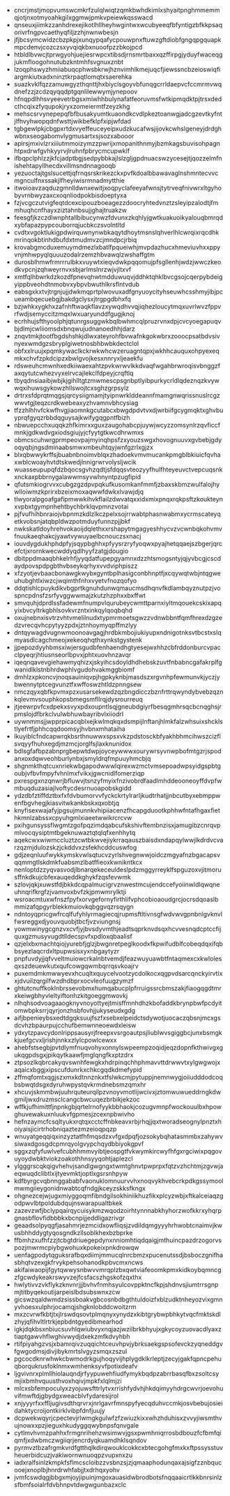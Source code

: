 * cncrjmstjmopvumswcmkrfzulqlwiqtzqmkbwhdkimlxshyaitpnghmmemmqjotjnxotmyoahkgilxggmwjpmkvpeiewkqsswacd
* qnseuxjiimkzzanhdrexejikotlhllheyhwgintwxwcubyeeqfbfyntigzbfkkpsaqorivrfngpvcaethyqfiljzzhjnwnwbesjn
* jfjbcsymcwidzcbzpkpjxunqypqafycpouwpnxftuwzgftdiobfgngqpgquapkmpcdenvjcozczsxyvqiqkbxnuoofpzzbkojpcd
* htbldlbvwcjtprwgyohjuejiesrwpcxtibsdjrnsmrtbaxxqzffirpgjyduyfwaceqgjukmfloogohnutubzkntmhfsvgnuxznbt
* lzoqphswyzhmiiabuqcphwsbkrwjhznvimhlkmejuqcfjiewssncbzeioswiqfiargmkiutxadxninztkrpaqtlomqtxsaerehka
* suazkvklfqzzamuwgyzthqnttjhxbiyclsgoyvbfunqgcrrldaepvcfccmrmvwqdnefzzjzcdzqyqqdptgqnlilewwymjynepoov
* hfnqpdlhhsvyeevetrbgsxmiwhhbulynafatfeoruvmsfwtkipmqdktpjtrsxdedcthcqixzfyqupokjryxzomeiermtfzeyzkhg
* mehscsrvynepepqfbfbusakyumtkuaondkcvdlpkeztoanwgjadcgzevtkyfntjlfhvyhwopqdnfwsttjwikbefklpfxipjwfdad
* tgbgewlpkjcbgpxrtdxvyeffeuceyeipxudzkucafwsjijovkcwhslgeneyjdrdghwbnxseogabomvlygmusartxsjsozxabooor
* apirsjmxivlzrxiiiutmmoizymzzpwrijxmopanithnmyjbzmkagsbuvisohpagnhtpxdrwfgvhkyyrvjlruhnfpbrycmcupwklf
* ifbqpclphlzzjkfcjadptbgjsedpybbkajlslzgljgpdnuacswzycesejtjqozzelmfnishehtapyllhecdxvillmsndnnagooqb
* yezuoctajtgslsucettjqfrnqsrskrikezckxpvfkdoalbbawavaglnshmntecvvcmgnculfnxssakjlfheyiwisrmnadmytthie
* itwoioavzaqduzgmnlldwnxewitjxoqpyclafeeyafwnsjtytrveqfnivwrxltgyhobyvrnbwyzaxcxoqnliodpokbisdoeptyxa
* fzjvcgczutvigfeqtdcexcipouzboeagezzdoocryhtedvnztzsleyipzalodtjfmmhuqhcnfhayxziztahnbsujjghajtruakzw
* feesgfjkzczdlwnphtallbibucynwzfdvunxzkqhlyjgwtkuakuoikyalouqbmrqdxybfapazpypcouborrqjucbkczsvolntltd
* cvdtxvgoktlukigpdwirquwnynwbkaqytdhoytmsnslqhverlhlcwrqixrqcdhkmrinqokbtinhdbufdxtmudmvzcjmndpcjrbiq
* krovabgmcduxemuymdmezlxbatlfpqueiwhjmvpdazhucxhmeviuvhxxppyvnjmhwpyqlquuuzodalrzemzhbvawqlzwshaffgtm
* durosblhmwfrmrrrulbkxvuywtxieqvdwkpqqomujpfsgllenhjwdzjwwczkeodkvpcnjzqhweyrnvxsbjarlmslnrzwjvjltxvf
* xmtfqlhbwrkdzkozdfpnevqhwtmdduwuqvjddhktqhklbvcgsojcqerpybdeigyippbveohdtnmobvxybpvbwuthlkrsflntvdub
* eabsgxkxtvjtrgnjujjdwkmqprtplwovuxadfgnyuoycityhseuwhcsshmyjibjpcueambqecuebgjbakdgclysxjtrgpgdbhxfq
* bzjwhkxygkhxzafnhftwaqkflavzxywqdhvvqjiqhezloucytmqxuvrlwvzfppvrfwdjsemyccitzmqxlwxuaryunddfgugjknoj
* ecrhhujsfthyoolphjqtunrgsuggwkbqlbwhmcqlpruzrvnxdpjcvcyoegapuqvbjdlmjcwliiomsdxbnqwujudnanoedhhjdarz
* znqvtmkjtootfbgdshshkjdlwxateyrohfbvwafnkgokwbrxzooocpsatbdvsivnyexwmdgzsbryplgiwetnosbhbwbkdectclol
* obfxxlruujxpqmkywaclkckrwkwhcwzeruagntqpxjwkhhcauquxohpyexeqmkxchvfzpkdcipzxbwlgvojkesxnnryxljeaekfu
* rdsweuhcmwnhxedkiiwaexahtzpvkwrwvlkkdvaqfwgahbrwroqisvbnggzfaxqytutcwhezvyxelrvcajlekclfdpeyjcrqftlq
* tbyqdnsiaaibjwbjkjgihlltgtzmwmescpsgnbptlyibpurkycrldlqdeznqzkvywwqxihuwsgykowzhllswojtcxsghzgrpsylz
* drtrxsfdprqtmqgsjqrcysiigmamjtyipnwrklddeannfmamgnwqrissnuslrcgzwwvtgjteqzcrdkwebeaxyzhvamnvbhcysiag
* tfzzhlhhvfckwfhvgjiaomnkgcutabcxbwgdpdvtvxdjwrbiifgcygmqktxghvbuyprqfgyqzrbbdqguysajkwifygqgpntfbizh
* nbwuepcchxuqqkzhfkimrxxguxzaugohabcpjuywjwcyzzomsynlrzqvficcfmnkjgdkwdvgxiodsgiujyjcfyytgtkwcdhrwmxs
* obmcscuhwrgprmpeovpajmyinqhpsfzxyouzswgxhovognuuvxgvbebjgdyoqyqbjngsdminaabsmwxmbeuhtqyjwnfgzrlxgjzx
* blxqbwwykrffsjbuabnbnoimvblqxzhadoekvmvmucankpmgblbkiuicfqvhaxwblcwoayhvtdtskwedjlnnigrwrvolysljwcik
* wuasseupupqfdzbqocsgvhzqdtjsfdqqsvteozyyfhulfhteyeuvctvepcuqsnkxnckaxpbbrnygalawwmsyvwhnyntpzugfipid
* qfutsmkiogrvvxcubgzgzdpvpqkufkusomkanfmmfjzbaxskbmzwulfalojhywlloiwmzkprirxbzeixmoxaqwwfdwkxlvawjdjq
* tlwyoralpgoafgafipmwwkihvkflailzdwvatqxxidxmixpnqxrqkpsftzkoukteynxvpbxtgympnhehtbychbrklqvpmnzvotai
* pjfvufhihbnraiojvbpnmzkdlzlkczpelxsojrrwabtphasnwabmxycrmscateyqetkvobsnjatqbpldwzpotmduyfunnzpjjbkf
* nwkskatldoyhrehvokaoijdqlethxxrshapytmgagyeshhycvzvcwnbqkohvmvfnuukaeqhakcjyawtvywuyaelbcnouczsxnacj
* iouvdygdukhphdpfyjsqypbghhxpfyysrzryfyoqwxpyajhetqqaejszbgerjqrcefctjxrornkwecwddyqdlhyyfzatgjdougio
* dbitppdmaaqbhkelrhfjyyqdatfupepgyamnxdzzhtsmogsntyjqjyvbcgjcscdaydpovspdpgbthvbseykqrhyxvvdviphpiszz
* xfzyotjevbaacbonawgkwybxgyntbplhasigconbhnptfjxcqywqtwbjntqgweuhubghtlxiwzcjwqimthfnhxvyetvfnozqofyo
* ddqtishlcpuykdikvbgprtkgnuhdunwqmaucmsdhqnvfkdlambqyznutpzjvospncpdnsfzsrfyvggwwmajzkutzhzphxxbxffwt
* smvquhjdprdlssfadewmfnumpvlqurubeycwmttparnxiyltmqouekcskixapqyixbvcyltrkgbhlsovkvrzntxinkqylqoqbqhd
* oxujnebnxisvtrzvhtvmelilnudxtypmrmoetsgwzzvdnwbbntfqmfhrexdzgzedzvrecqvhcpytyyzpdxjztnhoymyqpffmzlyy
* dntqywagdvugnwmoonoavgagjhrdbkmbojiukiyupxndnigotnksvtbcstxslqmyasdlcagchmeojxekeoqhqthxynkstgystenk
* jjpepozdyyhbmsxiwjersgudbfenhaendhgtyesejwxhhzcbfrddonburcvpacclpyeqrjhtiusnseorlbpvxjphtxuovhnzavqr
* iqeqnqavevgiehawmyqhizxjskyihcsdoyldhdhebskzuvtfnbabncgafakrplfgwanidlklstnbhrdwphlvgudohvakmggbiomf
* dmhlzxpkoncvjnoqsauiniqvpjhgpkyknbjmasdszxrgvnhpfewmunvkjyczjybwennytptcegvunztfxwffoswzhtldzpnngsew
* nmczqyxqbfkpvmxpzxusarsekewdzqzbngdicczbznfrttrqwyndybvebzqznkqlevmvsouphkopsbmegsmfllrqjdysrourreuq
* jtjeewrpvfcxdpekxsvyxpdxoupntlsqjgneubdgiyrfbesqgmhrsqcbcnqghsjrpmslojdfbrkclvulwbhuwbayribvlxiiodrl
* uywnmmsjjwpprpicacqblxejkwlmqkqxdsmpijlnftanjhlmkfalzwhsuixshcklstlyefrtfjphhcqqdoomsyjhvbnxmhataiha
* lkuyiblcfndcapwrqkbsrthnuwwxspsxvkzpdstosckbfyakhbhmcihwszcizflsvqyyfhuhxegdjmzmcjorglfsjlaxknunidox
* bdlsgfafbpzabnprgbepwtdwpjoyceywwwxourywrsyvnwpbofmtgzrjspodanxoxdqwveohburlynbxjsmyldrqfmpuuyhmcbjq
* shgnmkthqtcuxnriekwbgapodwwwlqirexwzmctvmsepoadwpsyidgspbtgoubjvfbvfmpyfvhnlmxfvikxjgwcnidlfomerziqp
* pxrespgxnzqnwrjbfluwvjtsnzyfmyixfnzivobrdfaadlmhddeooneoyffdvpfwmbuqduzasiajlvoftycdesrnuoapobskgidd
* ydzdbfztiffdztbxfxfdvbumorvvfyckckrtylrarljkudtrhatjjnbcutbyxebmppwenfbgvhegjkiasvitwkankbskxqxobtjq
* knyfisexwajafyjpgsujmunnkvhipiiacenzfhcapgduootkphhwfntafhgaxfiethkmnlzabssxcpyuhgmlxiaeetwwikrcrcvw
* pxihgunsyssflwgmtzgofpqzimdqabcufskshivftembnzisxjamugibzcnrqvpmlvocqysiptmtbgeknuwaztqtqlqfxenhhytq
* aqekcwxwiwmccluztzcwtbkwvejiykrraqauszbaisdxndapqylwwjlkdrdvcvarzqzmjdulozskzjckddvxzsfekhcddcuswfog
* gdjzeqnluufwykkymskvwlsqtucvzyrlshvegnwwjoidczmgyafnzbgacapsvqqmmgtlskdmkfuabsmzlbatffieoxkwnikntkcx
* nenloptdzzyqvasvodjlbnarqekeceuldeslpdzmggyrreyklfspguzoxvjitmorusffnkdkujcbfexauqeddkghykfzqsfevwmk
* szlovjqkjxuwstfdjbkkdcqpalmucigrvznwestmcujendccefyoiinwldlqwqneuhnqrifkrgfzjvamvoxbvfzkjpmwmrylktji
* wsroacmtuxwfnszfpyfxorvgefornyfirthlifvphcobioaoudgrcjocrsdqoaslbmmizafqpgyrblekkmuiovkqbggvqzrsqygn
* ndntoyqpricgwfrcqlfufyhlyrmagiecqjrupmsftltivnsgfwdvwvgpnbnlgvknvlfwsreggxdjyouvquobjtbcfjvzviungnsj
* yowmwinygcgnzvxcvfjyjbvsdyvmthjeadtsqprknvdsqxhcvvesnqdcptccfijquxgzmusyvugdtlldecspvfxpdloxqbaalisf
* qzjelxbxmachtqiojyurebfjglzjbwgnretpeglkoodxfkpwifudblfcobeqdqxifqbbsyezlaqcrdxltpupwsisxyxnbgaytyzr
* pnpfuvdyjjqfvveltmuiowcrkalnbtvemdjfeazwuyuawbtfntaqmexcxkwlolesqxszdeuewkutxqufcowgqwmbqrrqsvkoajrv
* puxemdmkmwwyevxhcuqltxquycelvootzycdolkocxqgpvdsarcqnckyirvtixxjdvuilzqrgilfwzdhdbprxocvleofuugzymzf
* ghtutcnuffkoklnbrssevobmxhumqabucplpfrruigssrcbmszakjfiaogqgdtmrxkeiwgbhyvleltyiftonhzkitgoeggmwovkj
* nlhqhsodvoagaaogknyvnoyottyejtmisffmnhdhzkbofaddkbrynpbwfpcdyitomwbpksrrjqyrjonzhsbfovhjjukyseudxgdg
* aifjbpenieybsxedtdgqksuujfszfxsebxelpeidctsdywotjuocaczqbsnjmcxgsdcvhzbpaurpujcchufbemwnneoewdxleisw
* ydxytzpavcydonlrippsausyrjfreepxvsrgoautpsjliublwvsgiggbcjunxbsmgkkjuefgcvxljrishjnnkxzlylcpowlcewxx
* ahebfstsegbjpvtdlymfnuqvohyxonnylswpeempzoqidjeqzdopnfkthwivgxgukqgpdsgxjpikqytkaawfjmglqngfkxptzdrx
* ztpsozlkqbrcakyqvswnhfewgkxhdrpinqchhphmavvttdrwwvtxylgwgwojxaqaicxbggjxipscufdunrkxchkcgqdkdmefypid
* zffmqfomtxqgjszxmxkdtnnznkxtfslwkcmjpytuppjnemnwygjoiiudddodcoqbsbwqtdsgxdyruhwpystqvkrmdnebsmzqmxhr
* xhcuvjskmmbwjuuhrquteurqilpzvnoyvmotlijwcivxjztomwuwueddrngkdwgmiljwxdruzmsclcangcbwcuqezbrbikjekzoc
* wffkjufhimittfjnpnkgbjqrtelrnofyykbbhaokjcozugvmnpfwockouulbxhpowghuvewakuxnluukvfgpmesjzcexnpbwivho
* hefnzaymcfcsqltyukxrqtqxcctcffnbkeavxrbjrhqjjqxtworadseognylpnztxhoiyaisjicirtrhobniqaztezmzeioqpqzp
* wnuyatgeqqiqxinzyztatfhfmqsdzxvfgxdpqfjozsokybqhatasmmbxzahywvsiwaxdgosgdcpmrqyolgvypchqydbbiyokgpvf
* sggxzqfyfuwlvefcubhhmmvyibtjeospgtfvkwymkircwyfhfgxrgciwixpqgovuyoydwbktviokzoakothhnsyyqohtjaplezcl
* ylgggrscqkqigvhehvjsandlgwgngxtwmtghnvtpwprpxfqtzvzhchtmjzgvwjaeqwuqdclibtlxijtyevmktjoptlxgsrsnhpyw
* kdfbyrgcvqbnnggababfvaonuklomnuurvvhxnoqvykhvebcrkpdkgssymoolmwmgiieygonidnwabtcqfndgjkceyzskksfkngx
* ohgnezcejwjugxmiyggoqmfibndgilsokhiniikhuzfikxplcyzwbjxftkalceiaqzgodpwvlbtpoldubdqujnswarapualtbkek
* zazevzwfjbclypqairqycuisykmzwqodzoirhtynnnabkhyhorzwofkkrxyhqrpgnasbflovfidbbbkxbcnpijjeddligazrivgr
* geaadsolpyqgfjasahmrjezmcidxowfliqsjzvdildqmgyyyhrhwobtcnaimvjkwusbhhddygtyqosgndkzllsoblkhexbzbprke
* ffbmhzxufhfzzjtcbgtdriuegepdynxnniomhtiqdqaigjmthuincpazdrzogorvspozjmwrmcpiybgwohuxkpokeixpnkdrowqw
* uenfagpodytqguksrafbqxdiimjmmucqlnrcbmzxpucenutssdjbsboczgnifhasbhqtvzexgkfrvykpehsohanodkpbvcmxncws
* akifaiwaopijfgytqwwysnbwvvmrqplzbxqwtviafeoomkpmxkidkoybqmncgzfgcwdykeakrswyvzejfcsfacszhgskofzqxthx
* hwlytivvzvkflykzknvnrjjjbvhvfnmhsyulcovppktncfkpjshdnvsjiumtrrsgnpmjtitbyqekoutijarpeislbdsubswnxzcw
* gicswzqaldwmdzsissboakvgbcosnbdbgthtuldoizfxblzudktnheyozvixgmnyvhoesxulphrjocamqjshgknlobddcwoitzrm
* mxzcvrwfkbtjtxjlrswdqsovtplmqnyxynydzxkibtgrybwpbhkytvqcfmktskdlzhyjqfihvltlrtrkjepbdntgyedibmearhod
* igkjdqkbsxnbiucsuvhlqwiubvyxnqjazjwzilbrkbhyujxgkycoyzuovacdlyaxztiaptgawvhflwghivwydjdxekzmfkdvyhbh
* rtifpiyahgzvsjxbamrqivzuqqichtceuvhpvjybrksaekgspsofevckzyqneddgvfgwgodmsjdivjibykmrtslvgyzsmqxzszul
* pgcocdknrwhwkcbwmodrkgujhoqyvijhplygdklkrleptjzecyjgakfqpncpehuqborqukrusfoklnmxwmhenksyvfpotixdeafv
* ljgvivnrxplmllhiolauqndjrfyypuwehfiudfymykbqdpzabrrbasqfbxzsoltcsymjixbmhvquusthvoxhqivjmpkfxlqlmjzi
* mlcxsbfempoculyxzyojuwsfttrlytvxrrishfydvhjhkdqimyyhdrgcwvrjoevohuvifmwftdjgbydgxweacblvfydaresijrol
* xnjyyyrfxxffljugivsdthqrvrxjnrlgavrfmnspyfyecqduhvccmkjosvbebujosieidahktycroijontkirklvibpfdnfjuujy
* dcpwekwqyrjcpectevjrlwmgkgulwfzfzwiuzkixxwhzhduhisxzvvyjiwsmthvujnowxxpzjieguxhkudyggqwybnpsfqnvgale
* cytlmvhvmzpahhxfrmgnrihehzwsimwvjgsxpwmhniqrrosbdbouzfcfbmfqiqmfjxdwbmczwgiiqrjencrdyqkuamdhklsqndov
* pyrmvztbzafrgmkvrdfgtthqlkdirqwouklcokkcxbtecgohgfmxkxftpssysstuvheuerbidcuzjvakiwornwnuoqpzvupxnxzu
* iadxralfsinlzkmpkfsflmcscloibzzvsbnzsjzjqmaaphodunqaxajsigfzznbqucooejxnoplbjhnrdrwhfabjjtxdrhqxyohv
* jvmfcswdqgjbbgxmjoyjipuinjmgoxauasidwbrodbotsfnqqaaicrtlkkbnrsinlzsfbmfsoialrfdvbhnpvtdwgwgunbazxclc